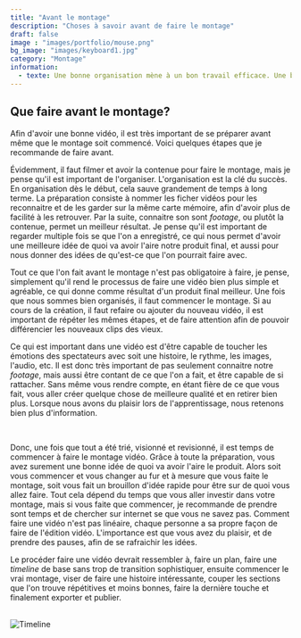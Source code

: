 ```yaml
---
title: "Avant le montage"
description: "Choses à savoir avant de faire le montage"
draft: false
image : "images/portfolio/mouse.png"
bg_image: "images/keyboard1.jpg"
category: "Montage"
information: 
  - texte: Une bonne organisation mène à un bon travail efficace. Une bonne planification rapide, qui permet de bien comprendre ce que l'on va faire, et pour se former des idées, est extrêmement utile dans le montage vidéo. Lorsque l'on connait déjà ce que l'on va affronter, nous avons un avantage. Bien sûr le montage vidéo n'est pas la guerre, mais une préparation est très pratique.
---
```


## Que faire avant le montage?
Afin d'avoir une bonne vidéo, il est très important de se préparer avant même que le montage soit commencé. Voici quelques étapes que je recommande de faire avant.

Évidemment, il faut filmer et avoir la contenue pour faire le montage, mais je pense qu'il est important de l'organiser. L'organisation est la clé du succès. En organisation dès le début, cela sauve grandement de temps à long terme. La préparation consiste à nommer les ficher vidéos pour les reconnaitre et de les garder sur la même carte mémoire, afin d'avoir plus de facilité à les retrouver. Par la suite, connaitre son sont *footage*, ou plutôt la contenue, permet un meilleur résultat. Je pense qu'il est important de regarder multiple fois se que l'on a enregistré, ce qui nous permet d'avoir une meilleure idée de quoi va avoir l'aire notre produit final, et aussi pour nous donner des idées de qu'est-ce que l'on pourrait faire avec.

Tout ce que l'on fait avant le montage n'est pas obligatoire à faire, je pense, simplement qu'il rend le processus de faire une vidéo bien plus simple et agréable, ce qui donne comme résultat d'un produit final meilleur. Une fois que nous sommes bien organisés, il faut commencer le montage. Si au cours de la création, il faut refaire ou ajouter du nouveau vidéo, il est important de répéter les mêmes étapes, et de faire attention afin de pouvoir différencier les nouveaux clips des vieux. 

Ce qui est important dans une vidéo est d'être capable de toucher les émotions des spectateurs avec soit une histoire, le rythme, les images, l'audio, etc. Il est donc très important de pas seulement connaitre notre *footage*, mais aussi être contant de ce que l'on a fait, et être capable de si rattacher. Sans même vous rendre compte, en étant fière de ce que vous fait, vous aller créer quelque chose de meilleure qualité et en retirer bien plus. Lorsque nous avons du plaisir lors de l'apprentissage, nous retenons bien plus d'information.

<br>

Donc, une fois que tout a été trié, visionné et revisionné, il est temps de commencer à faire le montage vidéo. Grâce à toute la préparation, vous avez surement une bonne idée de quoi va avoir l'aire le produit. Alors soit vous commencer et vous changer au fur et à mesure que vous faite le montage, soit vous fait un brouillon d'idée rapide pour être sur de quoi vous allez faire. Tout cela dépend du temps que vous aller investir dans votre montage, mais si vous faite que commencer, je recommande de prendre sont temps et de chercher sur internet se que vous ne savez pas. Comment faire une vidéo n'est pas linéaire, chaque personne a sa propre façon de faire de l'édition vidéo. L'importance est que vous avez du plaisir, et de prendre des pauses, afin de se rafraichir les idées.

Le procéder faire une vidéo devrait ressembler à, faire un plan, faire une *timeline* de base sans trop de transition sophistiquer, ensuite commencer le vrai montage, viser de faire une histoire intéressante, couper les sections que l'on trouve répétitives et moins bonnes, faire la dernière touche et finalement exporter et publier.

<br>

<img src="/images/draft/timeline3.jpg" alt="Timeline" class="larger"> 